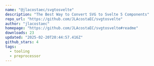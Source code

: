 ```yaml
---
name: "@jlacostaec/svgtosvelte"
description: "The Best Way to Convert SVG to Svelte 5 Components"
repo_url: "https://github.com/JLAcostaEC/svgtosvelte"
author: "jlacostaec"
homepage: "https://github.com/JLAcostaEC/svgtosvelte#readme"
downloads: 23
updated: "2025-02-20T20:44:57.416Z"
github_stars: 4
tags: 
  - tooling
  - preprocessor
---
```

